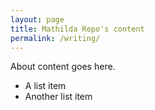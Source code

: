 ```yaml
---
layout: page
title: Mathilda Repo's content 
permalink: /writing/
---
```


About content goes here.

* A list item
* Another list item
